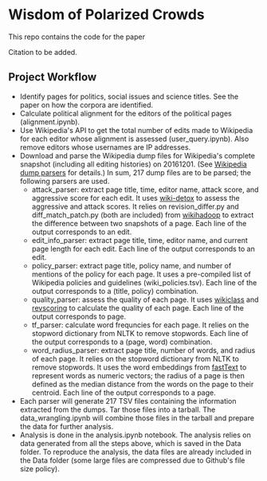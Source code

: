 # Wisdom of Polarized Crowds

This repo contains the code for the paper 

Citation to be added.

## Project Workflow
* Identify pages for politics, social issues and science titles. See the paper on how the corpora are identified.
* Calculate political alignment for the editors of the political pages (alignment.ipynb).
* Use Wikipedia's API to get the total number of edits made to Wikipedia for each editor whose alignment is assessed (user_query.ipynb). Also remove editors whose usernames are IP addresses.
* Download and parse the Wikipedia dump files for Wikipedia's complete snapshot (including all editing histories) on 20161201. (See [Wikipedia dump parsers](https://github.com/bill10/wiki_dump_parsers) for details.) In sum, 217 dump files are to be parsed; the following parsers are used.
  * attack_parser: extract page title, time, editor name, attack score, and aggressive score for each edit. It uses [wiki-detox](https://github.com/ewulczyn/wiki-detox) to assess the aggressive and attack scores. It relies on revision_differ.py and diff_match_patch.py (both are included) from [wikihadoop](https://github.com/whym/wikihadoop) to extract the difference between two snapshots of a page. Each line of the output corresponds to an edit. 
  * edit_info_parser: extract page title, time, editor name, and current page length for each edit. Each line of the output  corresponds to an edit.
  * policy_parser: extract page title, policy name, and number of mentions of the policy for each page. It uses a pre-compiled list of Wikipedia policies and guidelines (wiki_policies.tsv). Each line of the output corresponds to a (title, policy) combination.
  * quality_parser: assess the quality of each page. It uses [wikiclass](https://github.com/wikimedia/articlequality) and [revscoring](https://github.com/wikimedia/revscoring) to calculate the quality of each page. Each line of the output corresponds to page. 
  * tf_parser: calculate word frequncies for each page. It relies on the stopword dictionary from NLTK to remove stopwords. Each line of the output corresponds to a (page, word) combination.
  * word_radius_parser: extract page title, number of words, and radius of each page. It relies on the stopword dictionary from NLTK to remove stopwords. It uses the word embeddings from [fastText](https://fasttext.cc/docs/en/pretrained-vectors.html) to represent words as  numeric vectors; the radius of a page is then defined as the median distance from the words on the page to their centroid. Each line of the output corresponds to a page.
* Each parser will generate 217 TSV files containing the information extracted from the dumps. Tar those files into a tarball. The data_wrangling.ipynb will combine those files in the tarball and prepare the data for further analysis.
* Analysis is done in the analysis.ipynb notebook. The analysis relies on data generated from all the steps above, which is saved in the Data folder. To reproduce the analysis, the data files are already included in the Data folder (some large files are compressed due to Github's file size policy).  
